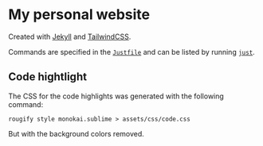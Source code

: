 # My personal website

Created with [Jekyll](https://jekyllrb.com/) and [TailwindCSS](https://tailwindcss.com/).

Commands are specified in the [`Justfile`](Justfile) and can be listed by running [`just`](https://github.com/casey/just).

## Code hightlight

The CSS for the code highlights was generated with the following command:

```
rougify style monokai.sublime > assets/css/code.css
```

But with the background colors removed.

